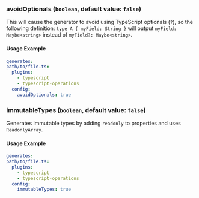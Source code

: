 ### avoidOptionals (`boolean`, default value: `false`)

This will cause the generator to avoid using TypeScript optionals (`?`), so the following definition: `type A { myField: String }` will output `myField: Maybe<string>` instead of `myField?: Maybe<string>`.

#### Usage Example

```yml
generates:
path/to/file.ts:
  plugins:
    - typescript
    - typescript-operations
  config:
    avoidOptionals: true
```

### immutableTypes (`boolean`, default value: `false`)

Generates immutable types by adding `readonly` to properties and uses `ReadonlyArray`.

#### Usage Example

```yml
generates:
path/to/file.ts:
  plugins:
    - typescript
    - typescript-operations
  config:
    immutableTypes: true
```
